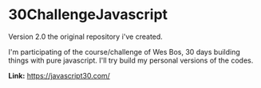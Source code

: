 # 30ChallengeJavascript
Version 2.0 the original repository i've created. 

I'm participating of the course/challenge of Wes Bos, 30 days building things with pure javascript. I'll try build my personal versions of the codes.

**Link:**  https://javascript30.com/
